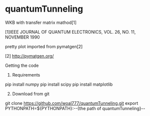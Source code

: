 # quantumTunneling
WKB with transfer matrix mathod[1]

[1]IEEE JOURNAL OF QUANTUM ELECTRONICS, VOL. 26, NO. 11, NOVEMBER 1990

pretty plot imported from pymatgen[2]

[2] http://pymatgen.org/

Getting the code

1. Requirements

pip install numpy
pip install scipy
pip install matplotlib

2. Download from git

git clone https://github.com/woal777/quantumTunneling.git
export PYTHONPATH=${PYTHONPATH}:--{the path of quantumTunneling}--
